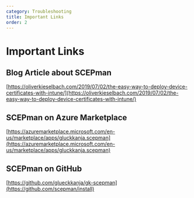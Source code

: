 ```yaml
---
category: Troubleshooting
title: Important Links
order: 2
---
```


# Important Links

## Blog Article about SCEPman

[https://oliverkieselbach.com/2019/07/02/the-easy-way-to-deploy-device-certificates-with-intune/](https://oliverkieselbach.com/2019/07/02/the-easy-way-to-deploy-device-certificates-with-intune/)

## SCEPman on Azure Marketplace

[https://azuremarketplace.microsoft.com/en-us/marketplace/apps/gluckkanja.scepman](https://azuremarketplace.microsoft.com/en-us/marketplace/apps/gluckkanja.scepman)

## SCEPman on GitHub

[https://github.com/glueckkanja/gk-scepman](https://github.com/scepman/install)

